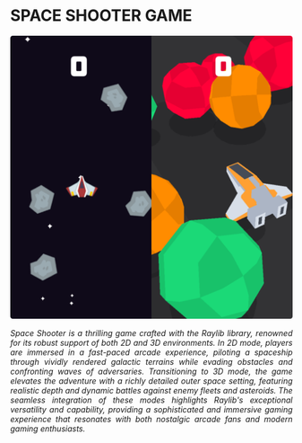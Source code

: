 # SPACE SHOOTER GAME

![](public/INTRODUCTION.png)

<p align="justify">
    <em>
        Space Shooter is a thrilling game crafted with the Raylib library, renowned for its robust support of both 2D and 3D environments. In 2D mode, players are immersed in a fast-paced arcade experience, piloting a spaceship through vividly rendered galactic terrains while evading obstacles and confronting waves of adversaries. Transitioning to 3D mode, the game elevates the adventure with a richly detailed outer space setting, featuring realistic depth and dynamic battles against enemy fleets and asteroids. The seamless integration of these modes highlights Raylib's exceptional versatility and capability, providing a sophisticated and immersive gaming experience that resonates with both nostalgic arcade fans and modern gaming enthusiasts.
    </em>
</p>
